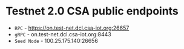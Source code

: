# Testnet 2.0 CSA public endpoints

[//]: # (- `REST` - <https://on.test-net.dcl.csa-iot.org>)
- `RPC` - <https://on.test-net.dcl.csa-iot.org:26657>
- `gRPC` - on.test-net.dcl.csa-iot.org:8443
- `Seed Node` - 100.25.175.140:26656
